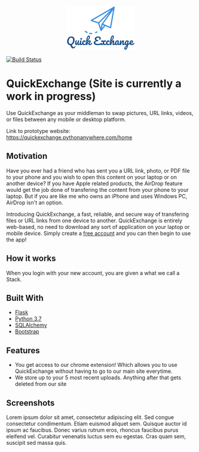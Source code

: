 <p align="center">
  <img src="quickexchange/static/img/QE.png"/>
</p>

[![Build Status](https://travis-ci.org/Francisco-Ibarra07/QuickExchange.svg?branch=master)](https://travis-ci.org/Francisco-Ibarra07/QuickExchange)

# QuickExchange (Site is currently a work in progress)
Use QuickExchange as your middleman to swap pictures, URL links, videos, or files between any mobile or desktop platform.

Link to prototype website: 
<a href="https://quickexchange.pythonanywhere.com/home" target="_blank">https://quickexchange.pythonanywhere.com/home</a>

## Motivation
Have you ever had a friend who has sent you a URL link, photo, or PDF file to your phone and you wish to open this content on your laptop or on another device? If you have Apple related products, the AirDrop feature would get the job done of transfering the content from your phone to your laptop. But if you are like me who owns an iPhone and uses Windows PC, AirDrop isn't an option. 

Introducing QuickExchange, a fast, reliable, and secure way of transfering files or URL links from one device to another. QuickExchange is entirely web-based, no need to download any sort of application on your laptop or mobile device. Simply create a [free account](https://quickexchange.pythonanywhere.com/register) and you can then begin to use the app! 

## How it works
When you login with your new account, you are given a what we call a Stack. 

## Built With
* [Flask](https://palletsprojects.com/p/flask/)
* [Python 3.7](https://www.python.org)
* [SQLAlchemy](https://www.sqlalchemy.org)
* [Bootstrap](https://getbootstrap.com)

## Features
- You get access to our chrome extension! Which allows you to use QuickExchange without having to go to our main site everytime.
- We store up to your 5 most recent uploads. Anything after that gets deleted from our site

## Screenshots
Lorem ipsum dolor sit amet, consectetur adipiscing elit. Sed congue consectetur condimentum. Etiam euismod aliquet sem. Quisque auctor id ipsum ac faucibus. Donec varius rutrum eros, rhoncus faucibus purus eleifend vel. Curabitur venenatis luctus sem eu egestas. Cras quam sem, suscipit sed massa quis.
